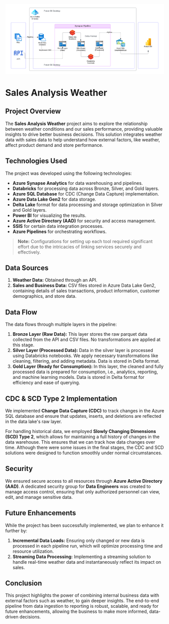 <p align="center">
  <img src="https://github.com/PeterGeorge7/Sales-Weather-Analysis-ALX1_AIS4_S2e-Group2/blob/main/Project%20Architecture.png" alt=""/>
</p>

# Sales Analysis Weather

## Project Overview
The **Sales Analysis Weather** project aims to explore the relationship between weather conditions and our sales performance, providing valuable insights to drive better business decisions. This solution integrates weather data with sales data to help understand how external factors, like weather, affect product demand and store performance.

## Technologies Used
The project was developed using the following technologies:
- **Azure Synapse Analytics** for data warehousing and pipelines.
- **Databricks** for processing data across Bronze, Silver, and Gold layers.
- **Azure SQL Database** for CDC (Change Data Capture) implementation.
- **Azure Data Lake Gen2** for data storage.
- **Delta Lake** format for data processing and storage optimization in Silver and Gold layers.
- **Power BI** for visualizing the results.
- **Azure Active Directory (AAD)** for security and access management.
- **SSIS** for certain data integration processes.
- **Azure Pipelines** for orchestrating workflows.

> **Note:** Configurations for setting up each tool required significant effort due to the intricacies of linking services securely and effectively.

## Data Sources
1. **Weather Data:** Obtained through an API.
2. **Sales and Business Data:** CSV files stored in Azure Data Lake Gen2, containing details of sales transactions, product information, customer demographics, and store data.

## Data Flow
The data flows through multiple layers in the pipeline:
1. **Bronze Layer (Raw Data):** This layer stores the raw parquet data collected from the API and CSV files. No transformations are applied at this stage.
2. **Silver Layer (Processed Data):** Data in the silver layer is processed using Databricks notebooks. We apply necessary transformations like cleaning, filtering, and adding metadata. Data is stored in Delta format.
3. **Gold Layer (Ready for Consumption):** In this layer, the cleaned and fully processed data is prepared for consumption, i.e., analytics, reporting, and machine learning models. Data is stored in Delta format for efficiency and ease of querying.

## CDC & SCD Type 2 Implementation
We implemented **Change Data Capture (CDC)** to track changes in the Azure SQL database and ensure that updates, inserts, and deletions are reflected in the data lake's raw layer.

For handling historical data, we employed **Slowly Changing Dimensions (SCD) Type 2**, which allows for maintaining a full history of changes in the data warehouse. This ensures that we can track how data changes over time. Although there were some issues in the final stages, the CDC and SCD solutions were designed to function smoothly under normal circumstances.

## Security
We ensured secure access to all resources through **Azure Active Directory (AAD)**. A dedicated security group for **Data Engineers** was created to manage access control, ensuring that only authorized personnel can view, edit, and manage sensitive data.

## Future Enhancements
While the project has been successfully implemented, we plan to enhance it further by:
1. **Incremental Data Loads:** Ensuring only changed or new data is processed in each pipeline run, which will optimize processing time and resource utilization.
2. **Streaming Data Processing:** Implementing a streaming solution to handle real-time weather data and instantaneously reflect its impact on sales.

## Conclusion
This project highlights the power of combining internal business data with external factors such as weather, to gain deeper insights. The end-to-end pipeline from data ingestion to reporting is robust, scalable, and ready for future enhancements, allowing the business to make more informed, data-driven decisions.
